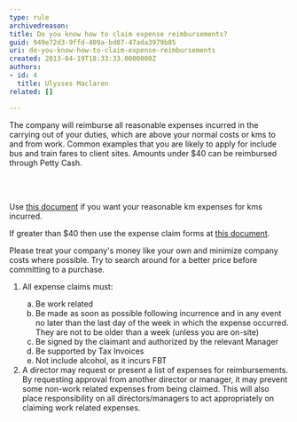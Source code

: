 ```yaml
---
type: rule
archivedreason: 
title: Do you know how to claim expense reimbursements?
guid: 949e72d3-9ffd-409a-bd07-47ada3979b85
uri: do-you-know-how-to-claim-expense-reimbursements
created: 2013-04-19T18:33:33.0000000Z
authors:
- id: 4
  title: Ulysses Maclaren
related: []

---
```



<p>The company will reimburse all reasonable expenses incurred in the carrying out of your duties, which are above your normal costs or kms to and from work. Common examples that you are likely to apply for include bus and train fares to client sites. Amounts under $40 can be reimbursed through Petty Cash.</p>
<br><excerpt class='endintro'></excerpt><br>
<p> Use 
   <a href="http&#58;//www.ssw.com.au/ssw/StandardsInternal/Forms/ExpensesReimbursementKM.xlt">this document</a> if you want your reasonable km expenses for kms incurred. </p><p> If greater than $40 then use the expense claim forms at 
   <a href="http&#58;//www.ssw.com.au/ssw/StandardsInternal/Forms/ExpensesReimbursement.xls">this document</a>.</p><p> Please treat your company's money like your own and minimize company costs where possible. Try to search around for a better price before committing to a purchase. </p><ol><li>All expense claims must&#58;</li><ol style="list-style&#58;lower-alpha;"><li>Be work related</li><li>Be made as soon as possible following incurrence and in any event no later than the last day of the week in which the expense occurred. They are not to be older than a week (unless you are on-site)</li><li>Be signed by the claimant and authorized by the relevant Manager</li><li>Be supported by Tax Invoices</li><li>Not include alcohol, as it incurs FBT</li></ol><li>A director may request or present a list of expenses for reimbursements. By requesting approval from another director or manager, it may prevent some non-work related expenses from being claimed. This will also place responsibility on all directors/managers to act appropriately on claiming work related expenses. </li></ol>


